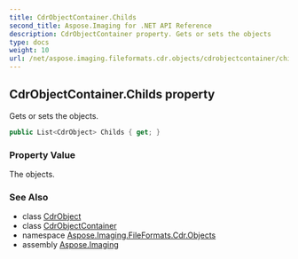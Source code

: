 ```yaml
---
title: CdrObjectContainer.Childs
second_title: Aspose.Imaging for .NET API Reference
description: CdrObjectContainer property. Gets or sets the objects
type: docs
weight: 10
url: /net/aspose.imaging.fileformats.cdr.objects/cdrobjectcontainer/childs/
---
```

## CdrObjectContainer.Childs property

Gets or sets the objects.

```csharp
public List<CdrObject> Childs { get; }
```

### Property Value

The objects.

### See Also

* class [CdrObject](../../cdrobject/)
* class [CdrObjectContainer](../)
* namespace [Aspose.Imaging.FileFormats.Cdr.Objects](../../cdrobjectcontainer/)
* assembly [Aspose.Imaging](../../../)


